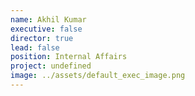 ```yaml
---
name: Akhil Kumar
executive: false
director: true
lead: false
position: Internal Affairs
project: undefined
image: ../assets/default_exec_image.png
---
```

